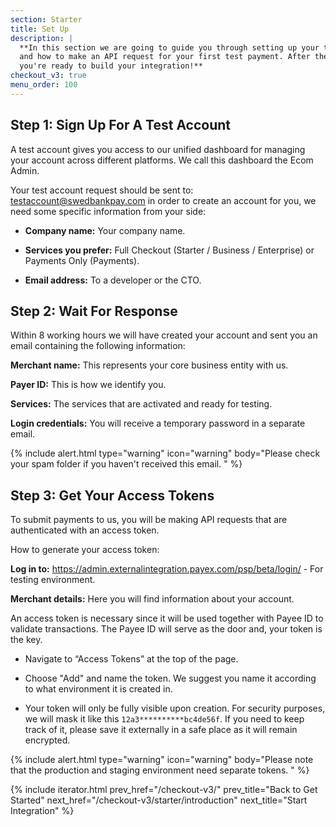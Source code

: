 ```yaml
---
section: Starter
title: Set Up
description: |
  **In this section we are going to guide you through setting up your test account
  and how to make an API request for your first test payment. After these steps,
  you're ready to build your integration!**
checkout_v3: true
menu_order: 100
---
```


## Step 1: Sign Up For A Test Account

A test account gives you access to our unified dashboard for managing your
account across different platforms. We call this dashboard the Ecom Admin.

Your test account request should be sent to:
[testaccount@swedbankpay.com](mailto:testaccount@swedbankpay.com) in order to
create an account for you, we need some specific information from your side:

*   **Company name:** Your company name.

*   **Services you prefer:** Full Checkout (Starter / Business / Enterprise) or Payments Only (Payments).

*   **Email address:** To a developer or the CTO.

## Step 2: Wait For Response

Within 8 working hours we will have created your account and sent you an email
containing the following information:

**Merchant name:** This represents your core business entity with us.

**Payer ID:** This is how we identify you.

**Services:** The services that are activated and ready for testing.

**Login credentials:** You will receive a temporary password in a separate
email.

{% include alert.html type="warning" icon="warning" body="Please
check your spam folder if you haven't received this email. " %}

## Step 3: Get Your Access Tokens

To submit payments to us, you will be making API requests that are authenticated
with an access token.

How to generate your access token:

**Log in to:** https://admin.externalintegration.payex.com/psp/beta/login/ - For
testing environment.

**Merchant details:** Here you will find information about your
account.

An access token is necessary since it will be used together with Payee ID to
validate transactions. The Payee ID will serve as the door and, your token is
the key.

*   Navigate to “Access Tokens” at the top of the page.

*   Choose "Add" and name the token. We suggest you name it according to what
  environment it is created in.

*   Your token will only be fully visible upon creation. For security purposes,
    we will mask it like this `12a3**********bc4de56f`. If you need to keep
    track of it, please save it externally in a safe place as it will remain
    encrypted.

{% include alert.html type="warning" icon="warning" body="Please note that the
production and staging environment need separate tokens. " %}

{% include iterator.html prev_href="/checkout-v3/"
                         prev_title="Back to Get Started"
                         next_href="/checkout-v3/starter/introduction"
                         next_title="Start Integration" %}

